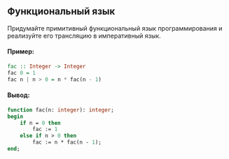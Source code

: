 ## Функциональный язык

Придумайте примитивный функциональный язык программирования и
реализуйте его трансляцию в императивный язык.

#### Пример:

```haskell
fac :: Integer -> Integer
fac 0 = 1
fac n | n > 0 = n * fac(n - 1)
```

#### Вывод:

```pascal
function fac(n: integer): integer;
begin
    if n = 0 then
        fac := 1
    else if n > 0 then
        fac := n * fac(n - 1);
end;
```

